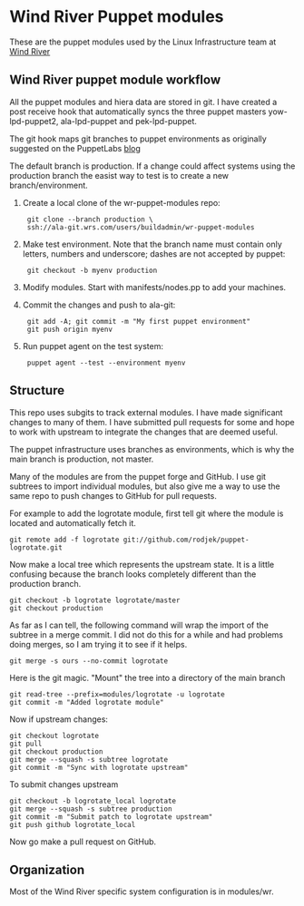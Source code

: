 # Wind River Puppet modules

These are the puppet modules used by the Linux Infrastructure team at
[Wind River](http://windriver.com/products/linux.html)

## Wind River puppet module workflow

All the puppet modules and hiera data are stored in git. I have
created a post receive hook that automatically syncs the three puppet
masters yow-lpd-puppet2, ala-lpd-puppet and pek-lpd-puppet.

The git hook maps git branches to puppet environments as originally
suggested on the PuppetLabs [blog](https://puppetlabs.com/blog/git-workflow-and-puppet-environments/)

The default branch is production. If a change could affect systems
using the production branch the easist way to test is to create a new
branch/environment.

1. Create a local clone of the wr-puppet-modules repo:

        git clone --branch production \
        ssh://ala-git.wrs.com/users/buildadmin/wr-puppet-modules

1. Make test environment. Note that the branch name must contain only
   letters, numbers and underscore; dashes are not accepted by puppet:

        git checkout -b myenv production

1. Modify modules. Start with manifests/nodes.pp to add your machines.

1. Commit the changes and push to ala-git:

        git add -A; git commit -m "My first puppet environment"
        git push origin myenv

1. Run puppet agent on the test system:

        puppet agent --test --environment myenv


## Structure

This repo uses subgits to track external modules. I have made
significant changes to many of them. I have submitted pull requests
for some and hope to work with upstream to integrate the changes that
are deemed useful.

The puppet infrastructure uses branches as environments, which is why
the main branch is production, not master.

Many of the modules are from the puppet forge and GitHub. I use git
subtrees to import individual modules, but also give me a way to use
the same repo to push changes to GitHub for pull requests.

For example to add the logrotate module, first tell git where the
module is located and automatically fetch it.

    git remote add -f logrotate git://github.com/rodjek/puppet-logrotate.git

Now make a local tree which represents the upstream state. It is a
little confusing because the branch looks completely different than
the production branch.

    git checkout -b logrotate logrotate/master
    git checkout production

As far as I can tell, the following command will wrap the import of
the subtree in a merge commit. I did not do this for a while and had
problems doing merges, so I am trying it to see if it helps.

    git merge -s ours --no-commit logrotate

Here is the git magic. "Mount" the tree into a directory of the main branch

    git read-tree --prefix=modules/logrotate -u logrotate
    git commit -m "Added logrotate module"

Now if upstream changes:

    git checkout logrotate
    git pull
    git checkout production
    git merge --squash -s subtree logrotate
    git commit -m "Sync with logrotate upstream"

To submit changes upstream

    git checkout -b logrotate_local logrotate
    git merge --squash -s subtree production
    git commit -m "Submit patch to logrotate upstream"
    git push github logrotate_local

Now go make a pull request on GitHub.

## Organization

Most of the Wind River specific system configuration is in
modules/wr.

